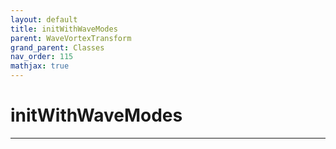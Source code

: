 ```yaml
---
layout: default
title: initWithWaveModes
parent: WaveVortexTransform
grand_parent: Classes
nav_order: 115
mathjax: true
---
```


#  initWithWaveModes




---

